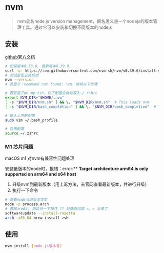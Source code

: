 # nvm

> nvm全名node.js version management，顾名思义是一个nodejs的版本管理工具。通过它可以安装和切换不同版本的nodejs

## 安装

[github官方文档](https://github.com/nvm-sh/nvm)

```sh
# 安装版本0.33.8, 最新版本0.39.0
curl -o- https://raw.githubusercontent.com/nvm-sh/nvm/v0.39.0/install.sh | bash
# 测试是否安装成功
nvm --version
# 若提示：command not found: nvm，继续以下步骤

# 若安装了oh my zsh，以下配置会自动写入~/.zshrc
export NVM_DIR="$HOME/.nvm"
[ -s "$NVM_DIR/nvm.sh" ] && \. "$NVM_DIR/nvm.sh"  # This loads nvm
[ -s "$NVM_DIR/bash_completion" ] && \. "$NVM_DIR/bash_completion"  # This loads nvm bash_completion

# 输入上方的配置
sudo vim ~/.bash_profile

# 启用配置
source ~/.zshrc
```

### M1 芯片问题

macOS m1 对nvm有兼容性问题处理

安装低版本的node时，报错：error:** **Target architecture arm64 is only supported on arm64 and x64 host**

1. 升级nvm到最新版本（用上诉方法，去官网查看最新版本，并进行升级）
2. 执行一下命令

```sh
# 查看node当前版本类型
node -p process.arch
# 若是arm64, 则执行一下操作 ?? 好像有问题 =。= 太难了
softwareupdate --install-rosetta
arch -x86_64 brew install zsh
```

## 使用

```sh
nvm install [node.js版本号]
```



